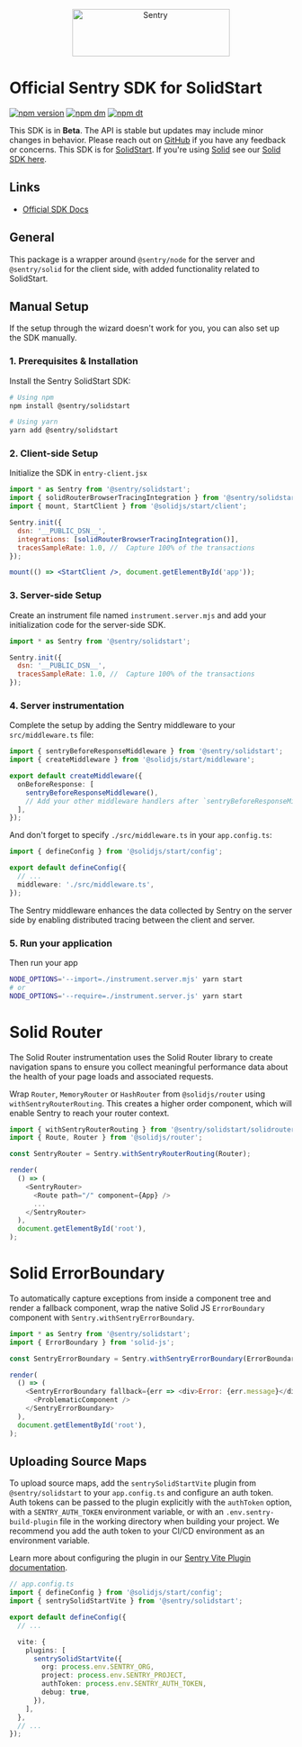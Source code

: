 <p align="center">
  <a href="https://sentry.io/?utm_source=github&utm_medium=logo" target="_blank">
    <img src="https://sentry-brand.storage.googleapis.com/sentry-wordmark-dark-280x84.png" alt="Sentry" width="280" height="84">
  </a>
</p>

# Official Sentry SDK for SolidStart

[![npm version](https://img.shields.io/npm/v/@sentry/solidstart.svg)](https://www.npmjs.com/package/@sentry/solidstart)
[![npm dm](https://img.shields.io/npm/dm/@sentry/solidstart.svg)](https://www.npmjs.com/package/@sentry/solidstart)
[![npm dt](https://img.shields.io/npm/dt/@sentry/solidstart.svg)](https://www.npmjs.com/package/@sentry/solidstart)

This SDK is in **Beta**. The API is stable but updates may include minor changes in behavior. Please reach out on
[GitHub](https://github.com/getsentry/sentry-javascript/issues/new/choose) if you have any feedback or concerns. This
SDK is for [SolidStart](https://start.solidjs.com/). If you're using [Solid](https://www.solidjs.com/) see our
[Solid SDK here](https://github.com/getsentry/sentry-javascript/tree/develop/packages/solid).

## Links

- [Official SDK Docs](https://docs.sentry.io/platforms/javascript/guides/solidstart/)

## General

This package is a wrapper around `@sentry/node` for the server and `@sentry/solid` for the client side, with added
functionality related to SolidStart.

## Manual Setup

If the setup through the wizard doesn't work for you, you can also set up the SDK manually.

### 1. Prerequisites & Installation

Install the Sentry SolidStart SDK:

```bash
# Using npm
npm install @sentry/solidstart

# Using yarn
yarn add @sentry/solidstart
```

### 2. Client-side Setup

Initialize the SDK in `entry-client.jsx`

```jsx
import * as Sentry from '@sentry/solidstart';
import { solidRouterBrowserTracingIntegration } from '@sentry/solidstart/solidrouter';
import { mount, StartClient } from '@solidjs/start/client';

Sentry.init({
  dsn: '__PUBLIC_DSN__',
  integrations: [solidRouterBrowserTracingIntegration()],
  tracesSampleRate: 1.0, //  Capture 100% of the transactions
});

mount(() => <StartClient />, document.getElementById('app'));
```

### 3. Server-side Setup

Create an instrument file named `instrument.server.mjs` and add your initialization code for the server-side SDK.

```javascript
import * as Sentry from '@sentry/solidstart';

Sentry.init({
  dsn: '__PUBLIC_DSN__',
  tracesSampleRate: 1.0, //  Capture 100% of the transactions
});
```

### 4. Server instrumentation

Complete the setup by adding the Sentry middleware to your `src/middleware.ts` file:

```typescript
import { sentryBeforeResponseMiddleware } from '@sentry/solidstart';
import { createMiddleware } from '@solidjs/start/middleware';

export default createMiddleware({
  onBeforeResponse: [
    sentryBeforeResponseMiddleware(),
    // Add your other middleware handlers after `sentryBeforeResponseMiddleware`
  ],
});
```

And don't forget to specify `./src/middleware.ts` in your `app.config.ts`:

```typescript
import { defineConfig } from '@solidjs/start/config';

export default defineConfig({
  // ...
  middleware: './src/middleware.ts',
});
```

The Sentry middleware enhances the data collected by Sentry on the server side by enabling distributed tracing between
the client and server.

### 5. Run your application

Then run your app

```bash
NODE_OPTIONS='--import=./instrument.server.mjs' yarn start
# or
NODE_OPTIONS='--require=./instrument.server.js' yarn start
```

# Solid Router

The Solid Router instrumentation uses the Solid Router library to create navigation spans to ensure you collect
meaningful performance data about the health of your page loads and associated requests.

Wrap `Router`, `MemoryRouter` or `HashRouter` from `@solidjs/router` using `withSentryRouterRouting`. This creates a
higher order component, which will enable Sentry to reach your router context.

```js
import { withSentryRouterRouting } from '@sentry/solidstart/solidrouter';
import { Route, Router } from '@solidjs/router';

const SentryRouter = Sentry.withSentryRouterRouting(Router);

render(
  () => (
    <SentryRouter>
      <Route path="/" component={App} />
      ...
    </SentryRouter>
  ),
  document.getElementById('root'),
);
```

# Solid ErrorBoundary

To automatically capture exceptions from inside a component tree and render a fallback component, wrap the native Solid
JS `ErrorBoundary` component with `Sentry.withSentryErrorBoundary`.

```js
import * as Sentry from '@sentry/solidstart';
import { ErrorBoundary } from 'solid-js';

const SentryErrorBoundary = Sentry.withSentryErrorBoundary(ErrorBoundary);

render(
  () => (
    <SentryErrorBoundary fallback={err => <div>Error: {err.message}</div>}>
      <ProblematicComponent />
    </SentryErrorBoundary>
  ),
  document.getElementById('root'),
);
```

## Uploading Source Maps

To upload source maps, add the `sentrySolidStartVite` plugin from `@sentry/solidstart` to your `app.config.ts` and
configure an auth token. Auth tokens can be passed to the plugin explicitly with the `authToken` option, with a
`SENTRY_AUTH_TOKEN` environment variable, or with an `.env.sentry-build-plugin` file in the working directory when
building your project. We recommend you add the auth token to your CI/CD environment as an environment variable.

Learn more about configuring the plugin in our
[Sentry Vite Plugin documentation](https://www.npmjs.com/package/@sentry/vite-plugin).

```typescript
// app.config.ts
import { defineConfig } from '@solidjs/start/config';
import { sentrySolidStartVite } from '@sentry/solidstart';

export default defineConfig({
  // ...

  vite: {
    plugins: [
      sentrySolidStartVite({
        org: process.env.SENTRY_ORG,
        project: process.env.SENTRY_PROJECT,
        authToken: process.env.SENTRY_AUTH_TOKEN,
        debug: true,
      }),
    ],
  },
  // ...
});
```
